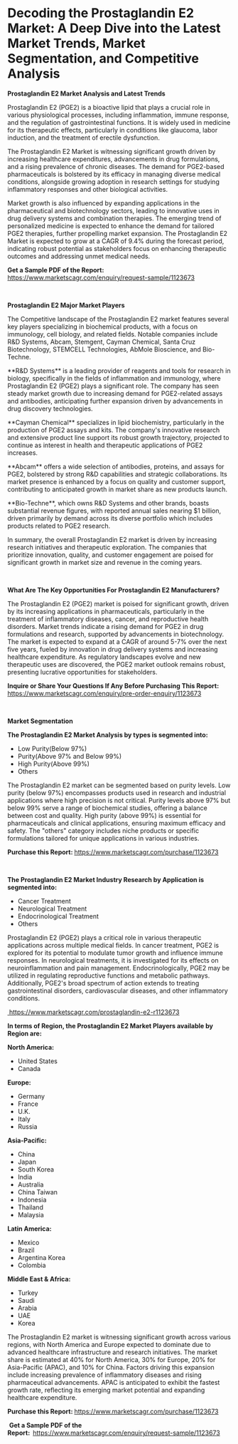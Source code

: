 <p><h1>Decoding the Prostaglandin E2 Market: A Deep Dive into the Latest Market Trends, Market Segmentation, and Competitive Analysis</h1></p><p><strong>Prostaglandin E2 Market Analysis and Latest Trends</strong></p>
<p><p>Prostaglandin E2 (PGE2) is a bioactive lipid that plays a crucial role in various physiological processes, including inflammation, immune response, and the regulation of gastrointestinal functions. It is widely used in medicine for its therapeutic effects, particularly in conditions like glaucoma, labor induction, and the treatment of erectile dysfunction.</p><p>The Prostaglandin E2 Market is witnessing significant growth driven by increasing healthcare expenditures, advancements in drug formulations, and a rising prevalence of chronic diseases. The demand for PGE2-based pharmaceuticals is bolstered by its efficacy in managing diverse medical conditions, alongside growing adoption in research settings for studying inflammatory responses and other biological activities.</p><p>Market growth is also influenced by expanding applications in the pharmaceutical and biotechnology sectors, leading to innovative uses in drug delivery systems and combination therapies. The emerging trend of personalized medicine is expected to enhance the demand for tailored PGE2 therapies, further propelling market expansion. The Prostaglandin E2 Market is expected to grow at a CAGR of 9.4% during the forecast period, indicating robust potential as stakeholders focus on enhancing therapeutic outcomes and addressing unmet medical needs.</p></p>
<p><strong>Get a Sample PDF of the Report:&nbsp;</strong> <a href="https://www.marketscagr.com/enquiry/request-sample/1123673?utm_campaign=3510&utm_medium=2&utm_source=Github&utm_content=ia&utm_term=13042025&utm_id=prostaglandin-e2">https://www.marketscagr.com/enquiry/request-sample/1123673</a></p>
<p>&nbsp;</p>
<p><strong>Prostaglandin E2 Major Market Players</strong></p>
<p><p>The Competitive landscape of the Prostaglandin E2 market features several key players specializing in biochemical products, with a focus on immunology, cell biology, and related fields. Notable companies include R&D Systems, Abcam, Stemgent, Cayman Chemical, Santa Cruz Biotechnology, STEMCELL Technologies, AbMole Bioscience, and Bio-Techne.</p><p>**R&D Systems** is a leading provider of reagents and tools for research in biology, specifically in the fields of inflammation and immunology, where Prostaglandin E2 (PGE2) plays a significant role. The company has seen steady market growth due to increasing demand for PGE2-related assays and antibodies, anticipating further expansion driven by advancements in drug discovery technologies.</p><p>**Cayman Chemical** specializes in lipid biochemistry, particularly in the production of PGE2 assays and kits. The company's innovative research and extensive product line support its robust growth trajectory, projected to continue as interest in health and therapeutic applications of PGE2 increases.</p><p>**Abcam** offers a wide selection of antibodies, proteins, and assays for PGE2, bolstered by strong R&D capabilities and strategic collaborations. Its market presence is enhanced by a focus on quality and customer support, contributing to anticipated growth in market share as new products launch.</p><p>**Bio-Techne**, which owns R&D Systems and other brands, boasts substantial revenue figures, with reported annual sales nearing $1 billion, driven primarily by demand across its diverse portfolio which includes products related to PGE2 research.</p><p>In summary, the overall Prostaglandin E2 market is driven by increasing research initiatives and therapeutic exploration. The companies that prioritize innovation, quality, and customer engagement are poised for significant growth in market size and revenue in the coming years.</p></p>
<p>&nbsp;</p>
<p><strong>What Are The Key Opportunities For Prostaglandin E2 Manufacturers?</strong></p>
<p><p>The Prostaglandin E2 (PGE2) market is poised for significant growth, driven by its increasing applications in pharmaceuticals, particularly in the treatment of inflammatory diseases, cancer, and reproductive health disorders. Market trends indicate a rising demand for PGE2 in drug formulations and research, supported by advancements in biotechnology. The market is expected to expand at a CAGR of around 5-7% over the next five years, fueled by innovation in drug delivery systems and increasing healthcare expenditure. As regulatory landscapes evolve and new therapeutic uses are discovered, the PGE2 market outlook remains robust, presenting lucrative opportunities for stakeholders.</p></p>
<p><strong>Inquire or Share Your Questions If Any Before Purchasing This Report:</strong> <a href="https://www.marketscagr.com/enquiry/pre-order-enquiry/1123673?utm_campaign=3510&utm_medium=2&utm_source=Github&utm_content=ia&utm_term=13042025&utm_id=prostaglandin-e2">https://www.marketscagr.com/enquiry/pre-order-enquiry/1123673</a></p>
<p>&nbsp;</p>
<p><strong>Market Segmentation</strong></p>
<p><strong>The Prostaglandin E2 Market Analysis by types is segmented into:</strong></p>
<p><ul><li>Low Purity(Below 97%)</li><li>Purity(Above 97% and Below 99%)</li><li>High Purity(Above 99%)</li><li>Others</li></ul></p>
<p><p>The Prostaglandin E2 market can be segmented based on purity levels. Low purity (below 97%) encompasses products used in research and industrial applications where high precision is not critical. Purity levels above 97% but below 99% serve a range of biochemical studies, offering a balance between cost and quality. High purity (above 99%) is essential for pharmaceuticals and clinical applications, ensuring maximum efficacy and safety. The "others" category includes niche products or specific formulations tailored for unique applications in various industries.</p></p>
<p><strong>Purchase this Report:&nbsp;</strong><a href="https://www.marketscagr.com/purchase/1123673?utm_campaign=3510&utm_medium=2&utm_source=Github&utm_content=ia&utm_term=13042025&utm_id=prostaglandin-e2">https://www.marketscagr.com/purchase/1123673</a></p>
<p>&nbsp;</p>
<p><strong>The Prostaglandin E2 Market Industry Research by Application is segmented into:</strong></p>
<p><ul><li>Cancer Treatment</li><li>Neurological Treatment</li><li>Endocrinological Treatment</li><li>Others</li></ul></p>
<p><p>Prostaglandin E2 (PGE2) plays a critical role in various therapeutic applications across multiple medical fields. In cancer treatment, PGE2 is explored for its potential to modulate tumor growth and influence immune responses. In neurological treatments, it is investigated for its effects on neuroinflammation and pain management. Endocrinologically, PGE2 may be utilized in regulating reproductive functions and metabolic pathways. Additionally, PGE2's broad spectrum of action extends to treating gastrointestinal disorders, cardiovascular diseases, and other inflammatory conditions.</p></p>
<p><a href="https://www.marketscagr.com/prostaglandin-e2-r1123673?utm_campaign=3510&utm_medium=2&utm_source=Github&utm_content=ia&utm_term=13042025&utm_id=prostaglandin-e2">&nbsp;https://www.marketscagr.com/prostaglandin-e2-r1123673</a></p>
<p><strong>In terms of Region, the Prostaglandin E2 Market Players available by Region are:</strong></p>
<p>
    <p> <strong> North America: </strong>
        <ul>
            <li>United States</li>
            <li>Canada</li>
        </ul>
        </p> 
    <p> <strong> Europe: </strong>
        <ul>
            <li>Germany</li>
            <li>France</li>
            <li>U.K.</li>
            <li>Italy</li>
            <li>Russia</li>
        </ul>
        </p> 
    <p> <strong> Asia-Pacific: </strong>
        <ul>
            <li>China</li>
            <li>Japan</li>
            <li>South Korea</li>
            <li>India</li>
            <li>Australia</li>
            <li>China Taiwan</li>
            <li>Indonesia</li>
            <li>Thailand</li>
            <li>Malaysia</li>
        </ul>
        </p> 
    <p> <strong> Latin America: </strong>
        <ul>
            <li>Mexico</li>
            <li>Brazil</li>
            <li>Argentina Korea</li>
            <li>Colombia</li>
        </ul>
        </p> 
    <p> <strong> Middle East & Africa: </strong>
        <ul>
            <li>Turkey</li>
            <li>Saudi</li>
            <li>Arabia</li>
            <li>UAE</li>
            <li>Korea</li>
        </ul>
    </p>
    </p>
<p><p>The Prostaglandin E2 market is witnessing significant growth across various regions, with North America and Europe expected to dominate due to advanced healthcare infrastructure and research initiatives. The market share is estimated at 40% for North America, 30% for Europe, 20% for Asia-Pacific (APAC), and 10% for China. Factors driving this expansion include increasing prevalence of inflammatory diseases and rising pharmaceutical advancements. APAC is anticipated to exhibit the fastest growth rate, reflecting its emerging market potential and expanding healthcare expenditure.</p></p>
<p><strong>Purchase this Report: </strong><a href="https://www.marketscagr.com/purchase/1123673?utm_campaign=3510&utm_medium=2&utm_source=Github&utm_content=ia&utm_term=13042025&utm_id=prostaglandin-e2">https://www.marketscagr.com/purchase/1123673</a></p>
<p>&nbsp;<strong>Get a Sample PDF of the Report:&nbsp;&nbsp;</strong><a href="https://www.marketscagr.com/enquiry/request-sample/1123673?utm_campaign=3510&utm_medium=2&utm_source=Github&utm_content=ia&utm_term=13042025&utm_id=prostaglandin-e2">https://www.marketscagr.com/enquiry/request-sample/1123673</a></p>
<p><strong></strong></p>
<p><p></p><p></p><p></p></p>